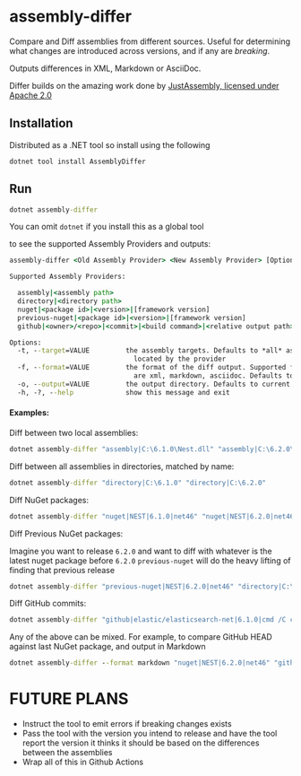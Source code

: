 # assembly-differ

Compare and Diff assemblies from different sources.
Useful for determining what changes are introduced across versions, and if any are _breaking_.

Outputs differences in XML, Markdown or AsciiDoc. 

Differ builds on the amazing work done by [JustAssembly, licensed under Apache 2.0](https://github.com/telerik/JustAssembly)

## Installation


Distributed as a .NET tool so install using the following

```
dotnet tool install AssemblyDiffer
```

## Run 

```bat
dotnet assembly-differ
```

You can omit `dotnet` if you install this as a global tool


to see the supported Assembly Providers and outputs:

```bat
assembly-differ <Old Assembly Provider> <New Assembly Provider> [Options]

Supported Assembly Providers:

  assembly|<assembly path>
  directory|<directory path>
  nuget|<package id>|<version>|[framework version]
  previous-nuget|<package id>|<version>|[framework version]
  github|<owner>/<repo>|<commit>|<build command>|<relative output path>

Options:
  -t, --target=VALUE         the assembly targets. Defaults to *all* assemblies
                               located by the provider
  -f, --format=VALUE         the format of the diff output. Supported formats
                               are xml, markdown, asciidoc. Defaults to xml
  -o, --output=VALUE         the output directory. Defaults to current directory
  -h, -?, --help             show this message and exit
```

#### Examples:

Diff between two local assemblies:

```bat
dotnet assembly-differ "assembly|C:\6.1.0\Nest.dll" "assembly|C:\6.2.0\Nest.dll"
```

Diff between all assemblies in directories, matched by name:

```bat
dotnet assembly-differ "directory|C:\6.1.0" "directory|C:\6.2.0"
```

Diff NuGet packages:

```bat
dotnet assembly-differ "nuget|NEST|6.1.0|net46" "nuget|NEST|6.2.0|net46"
```

Diff Previous NuGet packages:

Imagine you want to release `6.2.0` and want to diff with whatever is the latest nuget package before `6.2.0`
`previous-nuget` will do the heavy lifting of finding that previous release

```bat
dotnet assembly-differ "previous-nuget|NEST|6.2.0|net46" "directory|C:\6.2.0" 
```

Diff GitHub commits:

```bat
dotnet assembly-differ "github|elastic/elasticsearch-net|6.1.0|cmd /C call build.bat skiptests skipdocs|build\output\Nest\net46" "github|elastic/elasticsearch-net|6.2.0|cmd /C call build.bat skiptests skipdocs|build\output\Nest\net46"
```

Any of the above can be mixed. For example, to compare GitHub HEAD against last NuGet package, and output in Markdown

```bat
dotnet assembly-differ --format markdown "nuget|NEST|6.2.0|net46" "github|elastic/elasticsearch-net|HEAD|cmd /C call build.bat skiptests skipdocs|build\output\Nest\net46"
```

# FUTURE PLANS

* Instruct the tool to emit errors if breaking changes exists
* Pass the tool with the version you intend to release and have the tool report the version it thinks it should be based on the differences between the assemblies
* Wrap all of this in Github Actions

